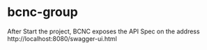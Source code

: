 # bcnc-group

After Start the project, BCNC exposes the API Spec on the address
http://localhost:8080/swagger-ui.html


